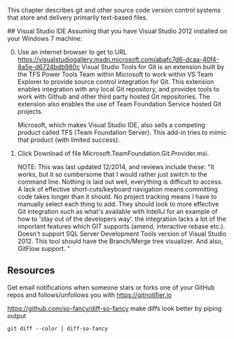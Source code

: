 This chapter describes git and other source code version control systems that store and delivery primarily text-based files.

<a name="VisualStudio">
## Visual Studio IDE</a>
Assuming that you have Visual Studio 2012 installed on your Windows 7 machine:

0. Use an internet browser to get to URL
https://visualstudiogallery.msdn.microsoft.com/abafc7d6-dcaa-40f4-8a5e-d6724bdb980c
Visual Studio Tools for Git</a>
is an extension built by the TFS Power Tools Team within Microsoft to work within VS Team Explorer to provide source control integration for Git.  This extension enables integration with any local Git repository, and provides tools to work with Github and other third party hosted Git repositories. The extension also enables the use of Team Foundation Service hosted Git projects.

   Microsoft, which makes Visual Studio IDE, also sells a competing product called TFS (Team Foundation Server).
   This add-in tries to mimic that product (with limited success).

0. Click Download of file Microsoft.TeamFoundation.Git.Provider.msi.

   NOTE: This was last updated 12/2014, and reviews include these:
   "It works, but it so cumbersome that I would rather just switch to the command line. Nothing is laid out well, everything is difficult to access. A lack of effective short-cuts/keyboard navigation means committing code takes longer than it should. No project tracking means I have to manually select each thing to add. They should look to more effective Git integration such as what's available with IntelliJ for an example of how to 'stay out of the developers way'. the integration lacks a lot of the important features which GIT supports (amend, interactive rebase etc.). Doesn't support SQL Server Development Tools version of Visual Studio 2012.
   This tool should have the Branch/Merge tree visualizer. And also, GitFlow support.
"

## Resources
Get email notifications when someone stars or forks one of your GitHub repos and follows/unfollows you
with https://gitnotifier.io

https://github.com/so-fancy/diff-so-fancy
make diffs look better by piping output 

   ```
git diff --color | diff-so-fancy
   ```
